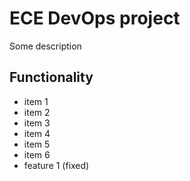 # ECE DevOps project

Some description

## Functionality

- item 1
- item 2
- item 3
- item 4
- item 5
- item 6
- feature 1 (fixed)
